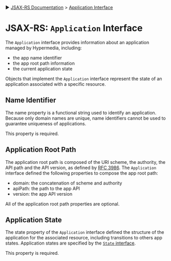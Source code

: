 :arrow_forward: [JSAX-RS Documentation](./jsax-rs-reference.md) > [Application Interface](./jsax-rs-application-interface.md)

# JSAX-RS: `Application` Interface

The `Application` interface provides information about an application managed by Hypermedia, including:

- the app name identifier
- the app root path information
- the current application state

Objects that implement the `Application` interface represent the state of an application associated with a specific resource.

## Name Identifier

The name property is a functional string used to identify an application. Because only domain names are unique, name identifiers cannot be used to guarantee uniqueness of applications.

This property is required.

## Application Root Path

The application root path is composed of the URI scheme, the authority, the API path and the API version, as  defined by [RFC 3986](https://tools.ietf.org/html/rfc3986). The `Application` interface defined the following properties to compose the app root  path:

- domain: the concatenation of scheme and authority
- apiPath: the path to the app API
- version: the app API version

All of the application root path properties are optional.

## Application State

The state property of the `Application` interface defined the structure of the application for the associated resource, including transitions to others app states.  Application states are specified by the [`State` interface](./jsax-rs-state-interface.md).

This property is required.